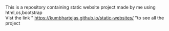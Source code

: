 This is a repository containing static website project made by me using html,cs,bootstrap  <br>
Vist the link  " https://kumbhartejas.github.io/static-websites/ "to see all the project 
